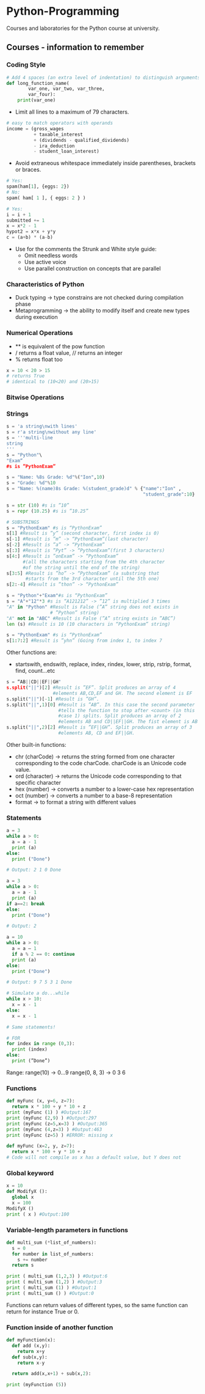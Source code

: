 # Python-Programming

Courses and laboratories for the Python course at university.

## Courses - information to remember


### Coding Style

```py
# Add 4 spaces (an extra level of indentation) to distinguish arguments from the rest.
def long_function_name(
        var_one, var_two, var_three,
        var_four):
    print(var_one)
```

- Limit all lines to a maximum of 79 characters.

```py
# easy to match operators with operands
income = (gross_wages
          + taxable_interest
          + (dividends - qualified_dividends)
          - ira_deduction
          - student_loan_interest)
```

- Avoid extraneous whitespace immediately inside parentheses, brackets or braces.
```py
# Yes: 
spam(ham[1], {eggs: 2})
# No:  
spam( ham[ 1 ], { eggs: 2 } )
```

```py
# Yes:
i = i + 1
submitted += 1
x = x*2 - 1
hypot2 = x*x + y*y
c = (a+b) * (a-b)
```

- Use for the comments the Strunk and White style guide:
    - Omit needless words
    - Use active voice
    - Use parallel construction on concepts that are parallel
  
### Characteristics of Python

- Duck typing -> type constrains are not checked during compilation phase
- Metaprogramming -> the ability to modify itself and create new types during execution

### Numerical Operations

- ** is equivalent of the pow function
- / returns a float value, // returns an integer
- % returns float too

```py
x = 10 < 20 > 15 
# returns True
# identical to (10<20) and (20>15)
```

### Bitwise Operations

### Strings

```py
s = 'a string\nwith lines'
s = r'a string\nwithout any line'
s = '''multi-line
string
'''
s = "Python"\
"Exam“
#s is ”PythonExam”
```

```py
s = "Name: %8s Grade: %d"%("Ion",10)
s = "Grade: %d"%10
s = "Name: %(name)8s Grade: %(student_grade)d" % {"name":"Ion" ,
                                                  "student_grade":10}
```

```py
s = str (10) #s is ”10”
s = repr (10.25) #s is ”10.25”
```

```py
# SUBSTRINGS
s = "PythonExam" #s is “PythonExam”
s[1] #Result is ”y” (second character, first index is 0)
s[-1] #Result is ”m” -> “PythonExam”(last character)
s[-2] #Result is ”a” -> “PythonExam”
s[:3] #Result is ”Pyt” -> “PythonExam”(first 3 characters)
s[4:] #Result is ”onExam” -> “PythonExam”
      #(all the characters starting from the 4th character
      #of the string until the end of the string)
s[3:5] #Result is ”ho” -> “PythonExam” (a substring that
       #starts from the 3rd character until the 5th one)
s[2:-4] #Result is ”thon” -> “PythonExam”
```

```py
s = "Python"+"Exam"#s is “PythonExam”
s = "A"+"12"*3 #s is “A121212” -> ”12” is multiplied 3 times
"A" in "Python" #Result is False (”A” string does not exists in
                # ”Python” string)
"A" not in "ABC" #Result is False (”A” string exists in ”ABC”)
len (s) #Result is 10 (10 characters in “PythonExam” string)
```

```py
s = "PythonExam" #s is “PythonExam”
s[1:7:2] #Result is ”yhn” (Going from index 1, to index 7
```

Other functions are:
- startswith, endswith, replace, index, rindex, lower, strip, rstrip, format, find, count...etc

```py
s = “AB||CD||EF||GH"
s.split("||")[2] #Result is ”EF”. Split produces an array of 4
                 #elements AB,CD,EF and GH. The second element is EF
s.split("||")[-1] #Result is ”GH”.
s.split("||",1)[0] #Result is ”AB”. In this case the second parameter
                   #tells the function to stop after <count> (in this
                   #case 1) splits. Split produces an array of 2
                   #elements AB and CD||EF||GH. The fist element is AB
s.split("||",2)[2] #Result is ”EF||GH”. Split produces an array of 3
                   #elements AB, CD and EF||GH.
```

Other built-in functions: 
- chr (charCode) -> returns the string formed from one character
corresponding to the code charCode. charCode is an Unicode code
value.
- ord (character) -> returns the Unicode code corresponding to that
specific character
- hex (number) -> converts a number to a lower-case hex
representation
- oct (number) -> converts a number to a base-8 representation
- format -> to format a string with different values

### Statements

```py
a = 3
while a > 0:
  a = a - 1
  print (a)
else:
  print ("Done")

# Output: 2 1 0 Done

a = 3
while a > 0:
  a = a - 1
  print (a)
if a==2: break
else:
  print ("Done")

# Output: 2

a = 10
while a > 0:
  a = a – 1
  if a % 2 == 0: continue
  print (a)
else:
  print ("Done")

# Output: 9 7 5 3 1 Done
```

```py
# Simulate a do...while
while x > 10:
  x = x - 1
else:
  x = x - 1

# Same statements!
```

```py
# FOR
for index in range (0,3):
  print (index)
else:
  print (”Done”)
```

Range:
range(10) -> 0...9
range(0, 8, 3) -> 0 3 6

### Functions
```py
def myFunc (x, y=6, z=7):
  return x * 100 + y * 10 + z
print (myFunc (1) ) #Output:167
print (myFunc (2,9) ) #Output:297
print (myFunc (z=5,x=3) ) #Output:365
print (myFunc (4,z=3) ) #Output:463
print (myFunc (z=5) ) #ERROR: missing x

def myFunc (x=2, y, z=7):
  return x * 100 + y * 10 + z
# Code will not compile as x has a default value, but Y does not
```

### Global keyword
```py
x = 10
def ModifyX ():
  global x
  x = 100
ModifyX ()
print ( x ) #Output:100
```

### Variable-length parameters in functions
```py
def multi_sum (*list_of_numbers):
  s = 0
  for number in list_of_numbers:
    s += number
  return s

print ( multi_sum (1,2,3) ) #Output:6
print ( multi_sum (1,2) ) #Output:3
print ( multi_sum (1) ) #Output:1
print ( multi_sum () ) #Output:0
```

Functions can return values of different types, so the same function can return for instance True or 0.

### Function inside of another function
```py
def myFunction(x):
  def add (x,y):
    return x+y
  def sub(x,y):
    return x-y

  return add(x,x+1) + sub(x,2):

print (myFunction (5))
```




